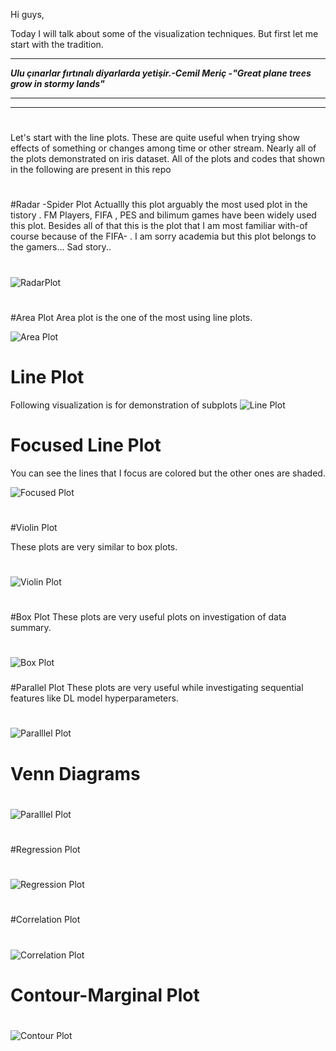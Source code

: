 ﻿﻿﻿Hi guys,Today I will talk about some of the visualization techniques. But first let me start with the tradition.*****_Ulu çınarlar fırtınalı diyarlarda yetişir.-Cemil Meriç  -"Great plane trees grow in stormy lands"_********** #Let's start with the line plots. These are quite useful when trying show  effects of something or changes among time or other stream. Nearly all of the plots demonstrated on iris dataset. All of the plots and codes that shown in the following are present in this repo##Radar -Spider PlotActuallly this plot arguably  the most used  plot in the tistory . FM Players, FIFA , PES and bilimum games have been widely used this plot. Besides all of that this is the plot that I am most familiar with-of course because of the FIFA- . I am sorry academia but this plot belongs to the gamers… Sad story..#![RadarPlot](https://github.com/abdullahbas/DataVisualization/blob/main/images/radarPlot.png?raw=true)##Area PlotArea plot is the one of the most using line plots.![Area Plot](https://github.com/abdullahbas/DataVisualization/blob/main/images/areaplot.png?raw=true)## Line PlotFollowing visualization is for demonstration  of subplots![Line Plot](https://github.com/abdullahbas/DataVisualization/blob/main/images/linesSubplots.png?raw=true)# Focused Line PlotYou can see the lines that I focus are colored but the other ones are shaded.![Focused Plot](https://github.com/abdullahbas/DataVisualization/blob/main/images/focusedline.png?raw=true)####Violin PlotThese plots are very similar to box plots.#![Violin Plot](https://github.com/abdullahbas/DataVisualization/blob/main/images/violinPlot.png?raw=true)##Box PlotThese plots are very useful plots on investigation of data summary.#![Box Plot](https://github.com/abdullahbas/DataVisualization/blob/main/images/boxplot.png?raw=true)####Parallel PlotThese plots are very useful while investigating sequential features like  DL model hyperparameters.#![Paralllel Plot](https://github.com/abdullahbas/DataVisualization/blob/main/images/paralelLine.png?raw=true)### Venn Diagrams#![Paralllel Plot](https://github.com/abdullahbas/DataVisualization/blob/main/images/vennDiagrams.png?raw=true)##Regression Plot#![Regression Plot](https://github.com/abdullahbas/DataVisualization/blob/main/images/correlation.png?raw=true)##Correlation Plot#![Correlation Plot](https://github.com/abdullahbas/DataVisualization/blob/main/images/correlationplot2.png?raw=true)## Contour-Marginal Plot#![Contour Plot](https://github.com/abdullahbas/DataVisualization/blob/main/images/marginalContour.png?raw=true)
